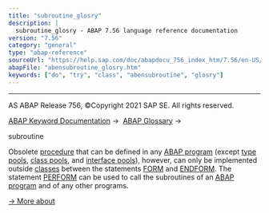 ```yaml
---
title: "subroutine_glosry"
description: |
  subroutine_glosry - ABAP 7.56 language reference documentation
version: "7.56"
category: "general"
type: "abap-reference"
sourceUrl: "https://help.sap.com/doc/abapdocu_756_index_htm/7.56/en-US/abensubroutine_glosry.htm"
abapFile: "abensubroutine_glosry.htm"
keywords: ["do", "try", "class", "abensubroutine", "glosry"]
---
```


* * *

AS ABAP Release 756, ©Copyright 2021 SAP SE. All rights reserved.

[ABAP Keyword Documentation](https://help.sap.com/doc/abapdocu_756_index_htm/7.56/en-US/abenabap.htm) →  [ABAP Glossary](https://help.sap.com/doc/abapdocu_756_index_htm/7.56/en-US/abenabap_glossary.htm) → 

subroutine

Obsolete [procedure](https://help.sap.com/doc/abapdocu_756_index_htm/7.56/en-US/abenprocedure_glosry.htm "Glossary Entry") that can be defined in any [ABAP program](https://help.sap.com/doc/abapdocu_756_index_htm/7.56/en-US/abenabap_program_glosry.htm "Glossary Entry") (except [type pools](https://help.sap.com/doc/abapdocu_756_index_htm/7.56/en-US/abentype_pool_glosry.htm "Glossary Entry"), [class pools](https://help.sap.com/doc/abapdocu_756_index_htm/7.56/en-US/abenclass_pool_glosry.htm "Glossary Entry"), and [interface pools](https://help.sap.com/doc/abapdocu_756_index_htm/7.56/en-US/abeninterface_pool_glosry.htm "Glossary Entry")), however, can only be implemented outside [classes](https://help.sap.com/doc/abapdocu_756_index_htm/7.56/en-US/abenclass_glosry.htm "Glossary Entry") between the statements [FORM](https://help.sap.com/doc/abapdocu_756_index_htm/7.56/en-US/abapform.htm) and [ENDFORM](https://help.sap.com/doc/abapdocu_756_index_htm/7.56/en-US/abapform.htm). The statement [PERFORM](https://help.sap.com/doc/abapdocu_756_index_htm/7.56/en-US/abapperform.htm) can be used to call the subroutines of an [ABAP program](https://help.sap.com/doc/abapdocu_756_index_htm/7.56/en-US/abenabap_program_glosry.htm "Glossary Entry") and of any other programs.

[→ More about](https://help.sap.com/doc/abapdocu_756_index_htm/7.56/en-US/abenabap_subroutines.htm)